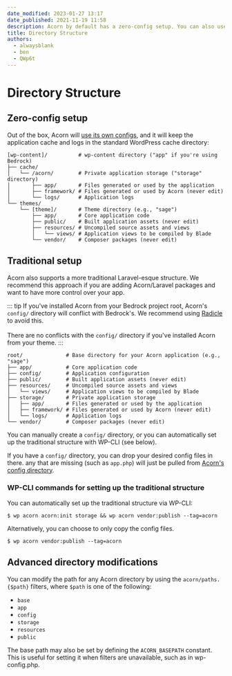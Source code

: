 ```yaml
---
date_modified: 2023-01-27 13:17
date_published: 2021-11-19 11:58
description: Acorn by default has a zero-config setup. You can also use the traditional Laravel-style structure which will publish a `config/` directory.
title: Directory Structure
authors:
  - alwaysblank
  - ben
  - QWp6t
---
```


# Directory Structure

## Zero-config setup

Out of the box, Acorn will [use its own configs](https://github.com/roots/acorn/tree/main/config), and it will keep the application cache and logs in the standard WordPress cache directory:

```shell
[wp-content]/          # wp-content directory ("app" if you're using Bedrock)
├── cache/
│   └── /acorn/        # Private application storage ("storage" directory)
│       ├── app/       # Files generated or used by the application
│       ├── framework/ # Files generated or used by Acorn (never edit)
│       └── logs/      # Application logs
└── themes/
    └── [theme]/       # Theme directory (e.g., "sage")
        ├── app/       # Core application code
        ├── public/    # Built application assets (never edit)
        ├── resources/ # Uncompiled source assets and views
        │   └── views/ # Application views to be compiled by Blade
        └── vendor/    # Composer packages (never edit)
```

## Traditional setup

Acorn also supports a more traditional Laravel-esque structure. We recommend this approach if you are adding Acorn/Laravel packages and want to have more control over your app.

::: tip
If you've installed Acorn from your Bedrock project root, Acorn's `config/` directory will conflict with Bedrock's. We recommend using [Radicle](/radicle/) to avoid this.
<br><br>
There are no conflicts with the `config/` directory if you've installed Acorn from your theme.
:::

```shell
root/              # Base directory for your Acorn application (e.g., "sage")
├── app/           # Core application code
├── config/        # Application configuration
├── public/        # Built application assets (never edit)
├── resources/     # Uncompiled source assets and views
│   └── views/     # Application views to be compiled by Blade
├── storage/       # Private application storage
│   ├── app/       # Files generated or used by the application
│   ├── framework/ # Files generated or used by Acorn (never edit)
│   └── logs/      # Application logs
└── vendor/        # Composer packages (never edit)
```

You can manually create a `config/` directory, or you can automatically set up the traditional structure with WP-CLI (see below).

If you have a `config/` directory, you can drop your desired config files in there. any that are missing (such as `app.php`) will just be pulled from [Acorn's config directory](https://github.com/roots/acorn/tree/main/config).


### WP-CLI commands for setting up the traditional structure

You can automatically set up the traditional structure via WP-CLI:

```shell
$ wp acorn acorn:init storage && wp acorn vendor:publish --tag=acorn
```

Alternatively, you can choose to only copy the config files.

```shell
$ wp acorn vendor:publish --tag=acorn
```

## Advanced directory modifications

You can modify the path for any Acorn directory by using the `acorn/paths.{$path}` filters, where `$path` is one of the following:

- `base`
- `app`
- `config`
- `storage`
- `resources`
- `public`

The base path may also be set by defining the `ACORN_BASEPATH` constant. This is useful for setting it when filters are unavailable, such as in wp-config.php.
